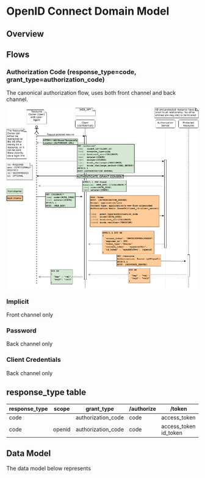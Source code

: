 # OpenID Connect Domain Model

## Overview


## Flows

### Authorization Code (response_type=code, grant_type=authorization_code)

The canonical authorization flow, uses both front channel and back channel.

![oauth_code_grant image](../images/oauth_code_grant.png)

### Implicit

Front channel only

### Password

Back channel only

### Client Credentials

Back channel only

## response_type table

|  response_type |  scope | grant_type         | /authorize | /token                |
| ---------------|--------|--------------------|------------|-----------------------|
| code           |        | authorization_code | code       | access_token          |
| code           | openid | authorization_code | code       | access_token id_token |

## Data Model

The data model below represents 

<TBD INSERT>